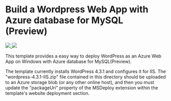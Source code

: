 # Build a Wordpress Web App with Azure database for MySQL (Preview)

<a href="https://portal.azure.com/#create/Microsoft.Template/uri/https://raw.githubusercontent.com/Soverance/Powershell/master/Azure/Templates/WebApp_MySQL/WebApp_MySQL.json" target="_blank">
  <img src="http://azuredeploy.net/deploybutton.png"/>
</a>
<a href="http://armviz.io/#/?load=https://raw.githubusercontent.com/Soverance/Powershell/master/Azure/Templates/WebApp_MySQL/WebApp_MySQL.json" target="_blank">
  <img src="http://armviz.io/visualizebutton.png"/>
</a>

This template provides a easy way to deploy WordPress as an Azure Web App on Windows with Azure database for MySQL(Preview).

The template currently installs WordPress 4.3.1 and configures it for IIS.  The "wordpress-4.3.1-IIS.zip" file contained in this directory should be uploaded to an Azure storage blob (or any other online host), and then you must update the "packageUri" property of the MSDeploy extension within the template's website deployment section.